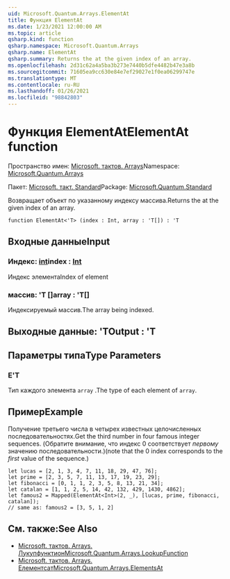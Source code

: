```yaml
---
uid: Microsoft.Quantum.Arrays.ElementAt
title: Функция ElementAt
ms.date: 1/23/2021 12:00:00 AM
ms.topic: article
qsharp.kind: function
qsharp.namespace: Microsoft.Quantum.Arrays
qsharp.name: ElementAt
qsharp.summary: Returns the at the given index of an array.
ms.openlocfilehash: 2d31c62a4a5ba3b273e7440b5dfe4482b47e3a8b
ms.sourcegitcommit: 71605ea9cc630e84e7ef29027e1f0ea06299747e
ms.translationtype: MT
ms.contentlocale: ru-RU
ms.lasthandoff: 01/26/2021
ms.locfileid: "98842803"
---
```

# <a name="elementat-function"></a><span data-ttu-id="91f22-102">Функция ElementAt</span><span class="sxs-lookup"><span data-stu-id="91f22-102">ElementAt function</span></span>

<span data-ttu-id="91f22-103">Пространство имен: [Microsoft. тактов. Arrays](xref:Microsoft.Quantum.Arrays)</span><span class="sxs-lookup"><span data-stu-id="91f22-103">Namespace: [Microsoft.Quantum.Arrays](xref:Microsoft.Quantum.Arrays)</span></span>

<span data-ttu-id="91f22-104">Пакет: [Microsoft. такт. Standard](https://nuget.org/packages/Microsoft.Quantum.Standard)</span><span class="sxs-lookup"><span data-stu-id="91f22-104">Package: [Microsoft.Quantum.Standard](https://nuget.org/packages/Microsoft.Quantum.Standard)</span></span>


<span data-ttu-id="91f22-105">Возвращает объект по указанному индексу массива.</span><span class="sxs-lookup"><span data-stu-id="91f22-105">Returns the at the given index of an array.</span></span>

```qsharp
function ElementAt<'T> (index : Int, array : 'T[]) : 'T
```


## <a name="input"></a><span data-ttu-id="91f22-106">Входные данные</span><span class="sxs-lookup"><span data-stu-id="91f22-106">Input</span></span>

### <a name="index--int"></a><span data-ttu-id="91f22-107">Индекс: [int](xref:microsoft.quantum.lang-ref.int)</span><span class="sxs-lookup"><span data-stu-id="91f22-107">index : [Int](xref:microsoft.quantum.lang-ref.int)</span></span>

<span data-ttu-id="91f22-108">Индекс элемента</span><span class="sxs-lookup"><span data-stu-id="91f22-108">Index of element</span></span>


### <a name="array--t"></a><span data-ttu-id="91f22-109">массив: 'T []</span><span class="sxs-lookup"><span data-stu-id="91f22-109">array : 'T[]</span></span>

<span data-ttu-id="91f22-110">Индексируемый массив.</span><span class="sxs-lookup"><span data-stu-id="91f22-110">The array being indexed.</span></span>



## <a name="output--t"></a><span data-ttu-id="91f22-111">Выходные данные: 'T</span><span class="sxs-lookup"><span data-stu-id="91f22-111">Output : 'T</span></span>



## <a name="type-parameters"></a><span data-ttu-id="91f22-112">Параметры типа</span><span class="sxs-lookup"><span data-stu-id="91f22-112">Type Parameters</span></span>

### <a name="t"></a><span data-ttu-id="91f22-113">Е</span><span class="sxs-lookup"><span data-stu-id="91f22-113">'T</span></span>

<span data-ttu-id="91f22-114">Тип каждого элемента `array` .</span><span class="sxs-lookup"><span data-stu-id="91f22-114">The type of each element of `array`.</span></span>

## <a name="example"></a><span data-ttu-id="91f22-115">Пример</span><span class="sxs-lookup"><span data-stu-id="91f22-115">Example</span></span>

<span data-ttu-id="91f22-116">Получение третьего числа в четырех известных целочисленных последовательностях.</span><span class="sxs-lookup"><span data-stu-id="91f22-116">Get the third number in four famous integer sequences.</span></span> <span data-ttu-id="91f22-117">(Обратите внимание, что индекс 0 соответствует _первому_ значению последовательности.)</span><span class="sxs-lookup"><span data-stu-id="91f22-117">(note that the 0 index corresponds to the _first_ value of the sequence.)</span></span>

```qsharp
let lucas = [2, 1, 3, 4, 7, 11, 18, 29, 47, 76];
let prime = [2, 3, 5, 7, 11, 13, 17, 19, 23, 29];
let fibonacci = [0, 1, 1, 2, 3, 5, 8, 13, 21, 34];
let catalan = [1, 1, 2, 5, 14, 42, 132, 429, 1430, 4862];
let famous2 = Mapped(ElementAt<Int>(2, _), [lucas, prime, fibonacci, catalan]);
// same as: famous2 = [3, 5, 1, 2]
```

## <a name="see-also"></a><span data-ttu-id="91f22-118">См. также:</span><span class="sxs-lookup"><span data-stu-id="91f22-118">See Also</span></span>

- [<span data-ttu-id="91f22-119">Microsoft. тактов. Arrays. Лукупфунктион</span><span class="sxs-lookup"><span data-stu-id="91f22-119">Microsoft.Quantum.Arrays.LookupFunction</span></span>](xref:Microsoft.Quantum.Arrays.LookupFunction)
- [<span data-ttu-id="91f22-120">Microsoft. тактов. Arrays. Елементсат</span><span class="sxs-lookup"><span data-stu-id="91f22-120">Microsoft.Quantum.Arrays.ElementsAt</span></span>](xref:Microsoft.Quantum.Arrays.ElementsAt)